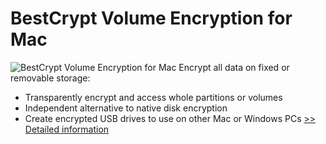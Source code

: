 # BestCrypt Volume Encryption for Mac
![BestCrypt Volume Encryption for Mac](https://mycommerce.akamaized.net/api/pimages/P300915326/BIG/300915326.PNG)
Encrypt all data on fixed or removable storage:
- Transparently encrypt and access whole partitions or volumes
- Independent alternative to native disk encryption
- Create encrypted USB drives to use on other Mac or Windows PCs
[>> Detailed information](https://secure.shareit.com/shareit/product.html?productid=300915326&affiliateid=200057808)